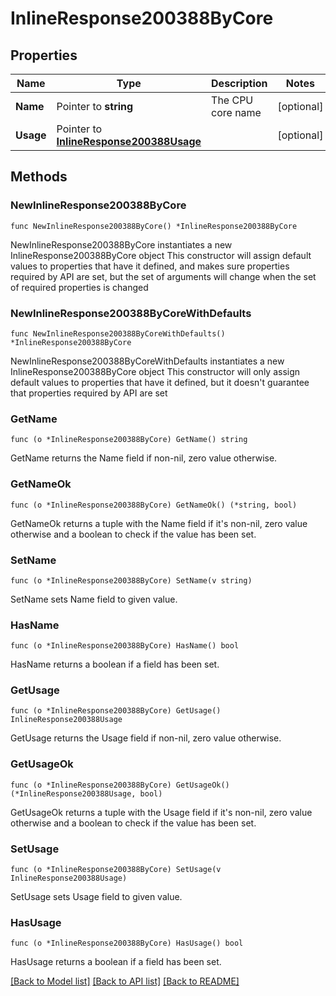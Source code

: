 # InlineResponse200388ByCore

## Properties

Name | Type | Description | Notes
------------ | ------------- | ------------- | -------------
**Name** | Pointer to **string** | The CPU core name | [optional] 
**Usage** | Pointer to [**InlineResponse200388Usage**](InlineResponse200388Usage.md) |  | [optional] 

## Methods

### NewInlineResponse200388ByCore

`func NewInlineResponse200388ByCore() *InlineResponse200388ByCore`

NewInlineResponse200388ByCore instantiates a new InlineResponse200388ByCore object
This constructor will assign default values to properties that have it defined,
and makes sure properties required by API are set, but the set of arguments
will change when the set of required properties is changed

### NewInlineResponse200388ByCoreWithDefaults

`func NewInlineResponse200388ByCoreWithDefaults() *InlineResponse200388ByCore`

NewInlineResponse200388ByCoreWithDefaults instantiates a new InlineResponse200388ByCore object
This constructor will only assign default values to properties that have it defined,
but it doesn't guarantee that properties required by API are set

### GetName

`func (o *InlineResponse200388ByCore) GetName() string`

GetName returns the Name field if non-nil, zero value otherwise.

### GetNameOk

`func (o *InlineResponse200388ByCore) GetNameOk() (*string, bool)`

GetNameOk returns a tuple with the Name field if it's non-nil, zero value otherwise
and a boolean to check if the value has been set.

### SetName

`func (o *InlineResponse200388ByCore) SetName(v string)`

SetName sets Name field to given value.

### HasName

`func (o *InlineResponse200388ByCore) HasName() bool`

HasName returns a boolean if a field has been set.

### GetUsage

`func (o *InlineResponse200388ByCore) GetUsage() InlineResponse200388Usage`

GetUsage returns the Usage field if non-nil, zero value otherwise.

### GetUsageOk

`func (o *InlineResponse200388ByCore) GetUsageOk() (*InlineResponse200388Usage, bool)`

GetUsageOk returns a tuple with the Usage field if it's non-nil, zero value otherwise
and a boolean to check if the value has been set.

### SetUsage

`func (o *InlineResponse200388ByCore) SetUsage(v InlineResponse200388Usage)`

SetUsage sets Usage field to given value.

### HasUsage

`func (o *InlineResponse200388ByCore) HasUsage() bool`

HasUsage returns a boolean if a field has been set.


[[Back to Model list]](../README.md#documentation-for-models) [[Back to API list]](../README.md#documentation-for-api-endpoints) [[Back to README]](../README.md)



